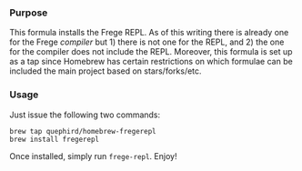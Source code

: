 ### Purpose

This formula installs the Frege REPL. As of this writing there is already one for the Frege _compiler_ but 1) there is not one for the REPL, and 2) the one for the compiler does not include the REPL. Moreover, this formula is set up as a tap since Homebrew has certain restrictions on which formulae can be included the main project based on stars/forks/etc.

### Usage

Just issue the following two commands:

```
brew tap quephird/homebrew-fregerepl
brew install fregerepl
```

Once installed, simply run `frege-repl`. Enjoy!